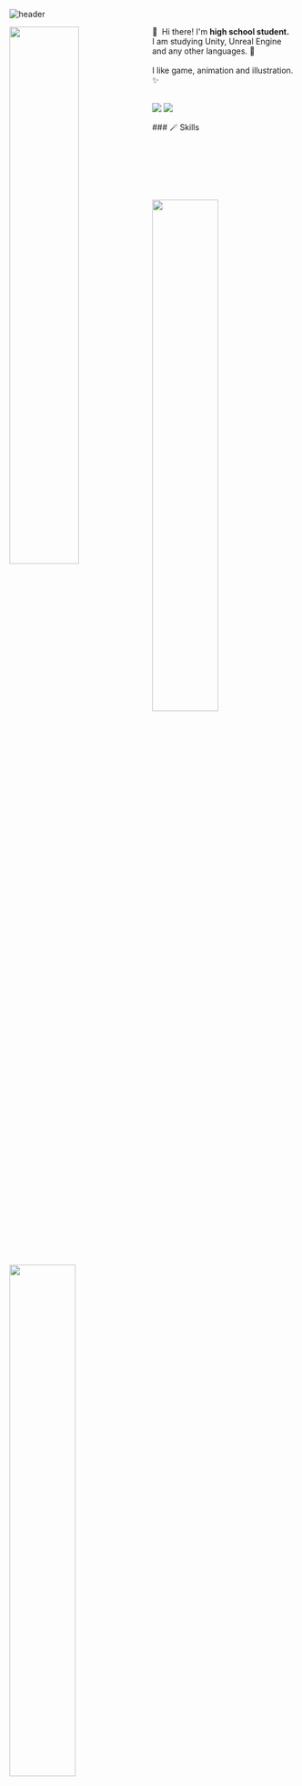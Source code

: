 ![header](https://capsule-render.vercel.app/api?type=waving&color=timeGradient&text=⛄️%20Snow%20Github&animation=fadeIn&fontSize=28&fontAlignY=35&fontAlign=50&height=150)

 
 <img src="https://github.com/Snow0406/Snow0406/assets/87596507/5196def9-fb91-49fc-a44c-34952e4a661e" width="49.2%" align="left" />
👋&nbsp; Hi there! I'm <b>high school student.</b><br/>
  I am studying Unity, Unreal Engine and any other languages. 🚀<br/><br/>
  I like game, animation and illustration. ✨
  <br/><br/>

<p>
<a href="mailto:snowland.dev@gmail.com" target="_blank"><img src="https://img.shields.io/badge/snowland.dev@gmail.com-EA4335?style=flat-square&logo=Gmail&logoColor=white"/></a>
<a href="https://twitter.com/snowflake597" target="_blank"><img src="https://img.shields.io/badge/snowflake597-1DA1F2?style=flat-square&logo=Twitter&logoColor=white"/></a>
 </p>
### 🪄 Skills

<br/><br/><br/><br/><br/>
  
<p>
  <img src="https://github-readme-stats.vercel.app/api?username=Snow0406&theme=tokyonight&show_icons=true&hide_border=true&count_private=true" width="48%" />
  <img src="https://raw.githubusercontent.com/Snow0406/github-stats-transparent/output/generated/languages.svg" width="48%" />
</p>

[![Ashutosh's github activity graph](https://github-readme-activity-graph.vercel.app/graph?username=Snow0406&theme=tokyo-night)](https://github.com/ashutosh00710/github-readme-activity-graph)
